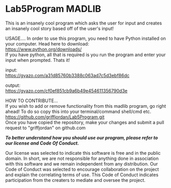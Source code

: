 # Lab5Program MADLIB
This is an insanely cool program which asks the user for input and creates an insanely cool story based off of the user's input!

USAGE....
In order to use this program, you need to have Python installed on your computer. Head here to download: https://www.python.org/downloads/  
If you have python, all that is required is you run the program and enter your input when prompted. Thats it!  
  
input:  
https://gyazo.com/a31d85760b3388c063ad7c5d3ebf86dc  
  
output:  
https://gyazo.com/cf0ef851cb9a6b49e454611356790d3e  
  
  
HOW TO CONTRIBUTE...  
If you wish to add or remove functionality from this madlib program, go right ahead! To do so copy this into your terminal/command shell/cmd etc.  
https://github.com/griffjordan/Lab5Program.git  
Once you have copied the repository, make your changes and submit a pull request to "griffjordan" on github.com  
  
  
***To better understand how you should use our program, please refer to our license and Code Of Conduct.***  

Our license was selected to indicate this software is free and in the public domain. In short, we are not responsible for anything done in association with this software and we remain independent from any distribution. Our Code of Conduct was selected to encourage collaboration on the project and explain the correlating terms of use. This Code of Conduct indicates participation from the creaters to mediate and oversee the project.
